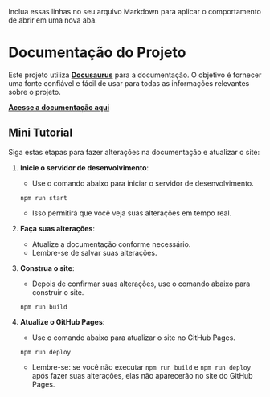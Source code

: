 Inclua essas linhas no seu arquivo Markdown para aplicar o comportamento de abrir em uma nova aba.

# Documentação do Projeto

Este projeto utiliza <a href="https://docusaurus.io/" target="_blank"><b>Docusaurus</b></a> para a documentação. O objetivo é fornecer uma fonte confiável e fácil de usar para todas as informações relevantes sobre o projeto.

<a href="https://geovany-gutierrez.github.io/Documentation/" target="_blank"><b>Acesse a documentação aqui</b></a>

## Mini Tutorial

Siga estas etapas para fazer alterações na documentação e atualizar o site:

1. **Inicie o servidor de desenvolvimento**: 
   - Use o comando abaixo para iniciar o servidor de desenvolvimento.
   ```node
   npm run start
   ```
   - Isso permitirá que você veja suas alterações em tempo real.

2. **Faça suas alterações**: 
   - Atualize a documentação conforme necessário.
   - Lembre-se de salvar suas alterações.

3. **Construa o site**: 
   - Depois de confirmar suas alterações, use o comando abaixo para construir o site.
   ```node
   npm run build
   ```

4. **Atualize o GitHub Pages**: 
   - Use o comando abaixo para atualizar o site no GitHub Pages.
   ```node
   npm run deploy
   ```
   - Lembre-se: se você não executar `npm run build` e `npm run deploy` após fazer suas alterações, elas não aparecerão no site do GitHub Pages.
